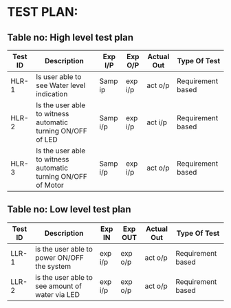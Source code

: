 # TEST PLAN:

## Table no: High level test plan

| **Test ID** | **Description**                                              | **Exp I/P** | **Exp O/P** | **Actual Out** |**Type Of Test**  |    
|-------------|--------------------------------------------------------------|------------|-------------|----------------|------------------|
|  HLR-1      | Is user able to see Water level indication  |Samp ip|exp i/p| act o/p | Requirement based |
|  HLR-2      | Is the user able to witness automatic turning ON/OFF of LED| Samp i/p | exp i/p| act i/p  | Requirement based  |
|  HLR-3      | Is the user able to witness automatic turning ON/OFF of Motor| Samp i/p | exp i/p| act o/p  | Requirement based  |


## Table no: Low level test plan

| **Test ID** | **Description**                                              | **Exp IN** | **Exp OUT** | **Actual Out** |**Type Of Test**  |    
|-------------|--------------------------------------------------------------|------------|-------------|----------------|------------------|
|  LLR-1      | is the user able to power ON/OFF the system | exp i/p | exp o/p | act o/p|Requirement based |
|  LLR-2      | is the user able to see amount of water via LED|   exp i/p | exp o/p | act o/p|Requirement based  |
